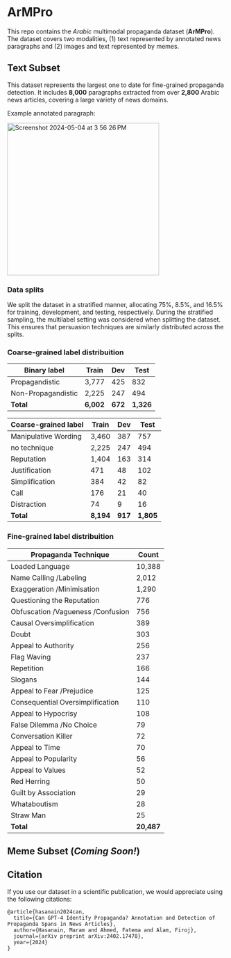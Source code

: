 # ArMPro
This repo contains the *Arabic* multimodal propaganda dataset (**ArMPro**). The dataset covers two modalities, (1) text represented by annotated news paragraphs and (2) images and text represented by memes.

## Text Subset
This dataset represents the largest one to date for fine-grained propaganda detection. It includes **8,000** paragraphs extracted from over **2,800** Arabic news articles, covering a large variety of news domains. 


Example annotated paragraph:

<img width="350" alt="Screenshot 2024-05-04 at 3 56 26 PM" src="https://github.com/MaramHasanain/ArMPro/assets/3918663/255f6b47-1942-48cb-ba0a-259a79a7f93a">

### Data splits
We split the dataset in a stratified manner, allocating 75\%, 8.5\%, and 16.5\% for training, development, and testing, respectively. During the stratified sampling, the multilabel setting was considered when splitting the dataset. This ensures that persuasion techniques are similarly distributed across the splits.

### Coarse-grained label distribuition
| Binary label       | Train | Dev | Test  |
|--------------------|-------|-----|-------|
| Propagandistic     | 3,777 | 425 | 832   |
| Non-Propagandistic | 2,225 | 247 | 494   |
| **Total**              | **6,002** | **672** | **1,326** |

| Coarse-grained label | Train | Dev | Test  |
|----------------------|-------|-----|-------|
| Manipulative Wording | 3,460 | 387 | 757   |
| no technique         | 2,225 | 247 | 494   |
| Reputation           | 1,404 | 163 | 314   |
| Justification        | 471   | 48  | 102   |
| Simplification       | 384   | 42  | 82    |
| Call                 | 176   | 21  | 40    |
| Distraction          | 74    | 9   | 16    |
| **Total**                | **8,194** | **917** | **1,805** |

### Fine-grained label distribuition
| Propaganda Technique                         | Count |
|-----------------------------------|-------|
| Loaded Language                   | 10,388 |
| Name Calling /Labeling            | 2,012  |
| Exaggeration /Minimisation        | 1,290  |
| Questioning the Reputation        | 776   |
| Obfuscation /Vagueness /Confusion | 756   |
| Causal Oversimplification         | 389   |
| Doubt                             | 303   |
| Appeal to Authority               | 256   |
| Flag Waving                       | 237   |
| Repetition                        | 166   |
| Slogans                           | 144   |
| Appeal to Fear /Prejudice         | 125   |
| Consequential Oversimplification  | 110   |
| Appeal to Hypocrisy               | 108   |
| False Dilemma /No Choice          | 79    |
| Conversation Killer               | 72    |
| Appeal to Time                    | 70    |
| Appeal to Popularity              | 56    |
| Appeal to Values                  | 52    |
| Red Herring                       | 50    |
| Guilt by Association              | 29    |
| Whataboutism                      | 28    |
| Straw Man                         | 25    |
| **Total**                             | **20,487** |

## Meme Subset (*Coming Soon!*)



## Citation
If you use our dataset in a scientific publication, we would appreciate using the following citations:

```
@article{hasanain2024can,
  title={Can GPT-4 Identify Propaganda? Annotation and Detection of Propaganda Spans in News Articles},
  author={Hasanain, Maram and Ahmed, Fatema and Alam, Firoj},
  journal={arXiv preprint arXiv:2402.17478},
  year={2024}
}
```
